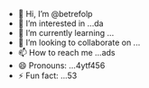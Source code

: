 - 👋 Hi, I’m @betrefolp
- 👀 I’m interested in ...da
- 🌱 I’m currently learning ...
- 💞️ I’m looking to collaborate on ...
- 📫 How to reach me ...ads
- 😄 Pronouns: ...4ytf456
- ⚡ Fun fact: ...53

<!---
betrefolp/betrefolp is a ✨ special ✨ repository because itfghs `README.md` (this file) appears on yourhfmmmGitHub profile.
You can click the Preview link to take a look at your23
changes.
--->
